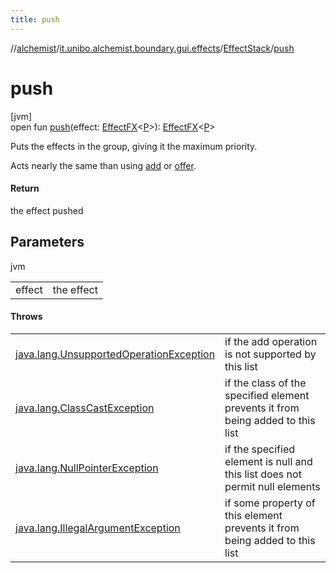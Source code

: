 ```yaml
---
title: push
---
```

//[alchemist](../../../index.html)/[it.unibo.alchemist.boundary.gui.effects](../index.html)/[EffectStack](index.html)/[push](push.html)



# push



[jvm]\
open fun [push](push.html)(effect: [EffectFX](../-effect-f-x/index.html)<[P](../../it.unibo.alchemist.boundary.gui.effects.json/-effect-serializer/effect-from-file.html)>): [EffectFX](../-effect-f-x/index.html)<[P](../../it.unibo.alchemist.boundary.gui.effects.json/-effect-serializer/effect-from-file.html)>



Puts the effects in the group, giving it the maximum priority. 



 Acts nearly the same than using [add](add.html) or [offer](offer.html).



#### Return



the effect pushed



## Parameters


jvm

| | |
|---|---|
| effect | the effect |



#### Throws


| | |
|---|---|
| [java.lang.UnsupportedOperationException](https://docs.oracle.com/javase/8/docs/api/java/lang/UnsupportedOperationException.html) | if the add operation is not supported by this list |
| [java.lang.ClassCastException](https://docs.oracle.com/javase/8/docs/api/java/lang/ClassCastException.html) | if the class of the specified element prevents it from being added to this list |
| [java.lang.NullPointerException](https://docs.oracle.com/javase/8/docs/api/java/lang/NullPointerException.html) | if the specified element is null and this list does not permit null elements |
| [java.lang.IllegalArgumentException](https://docs.oracle.com/javase/8/docs/api/java/lang/IllegalArgumentException.html) | if some property of this element prevents it from being added to this list |



